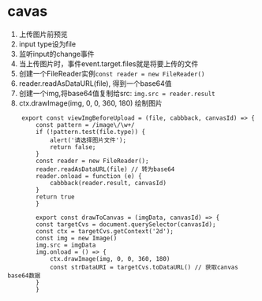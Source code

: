 # cavas

1. 上传图片前预览
1. input type设为file
2. 监听input的change事件
3. 当上传图片时，事件event.target.files就是将要上传的文件
4. 创建一个FileReader实例```const reader = new FileReader()```
5. reader.readAsDataURL(file), 得到一个base64值
6. 创建一个img,将base64值复制给src: ```img.src = reader.result```
7. ctx.drawImage(img, 0, 0, 360, 180) 绘制图片

```
    export const viewImgBeforeUpload = (file, cabbback, canvasId) => {
        const pattern = /image\/\w+/
        if (!pattern.test(file.type)) {
            alert('请选择图片文件');
            return false;
        }
        const reader = new FileReader();
        reader.readAsDataURL(file) // 转为base64
        reader.onload = function (e) {
            cabbback(reader.result, canvasId)
        }
        return true
        }

        export const drawToCanvas = (imgData, canvasId) => {
        const targetCvs = document.querySelector(canvasId);
        const ctx = targetCvs.getContext('2d');
        const img = new Image()
        img.src = imgData
        img.onload = () => {
            ctx.drawImage(img, 0, 0, 360, 180)
            const strDataURI = targetCvs.toDataURL() // 获取canvas base64数据
        }
        }
```